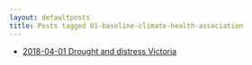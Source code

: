 ```yaml
---
layout: defaultposts
title: Posts tagged 01-baseline-climate-health-association
---
```



- [2018-04-01 Drought and distress Victoria](/Ivan-Hanigan-CV/2018/04/01/drought-and-distress-victoria.html)

